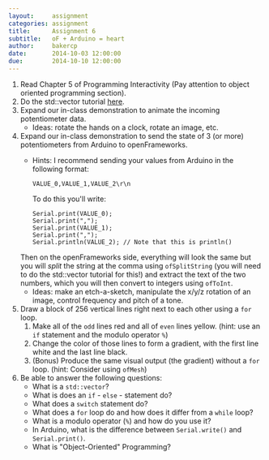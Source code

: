 ```yaml
---
layout:     assignment
categories: assignment
title:      Assignment 6
subtitle:   oF + Arduino = heart
author:     bakercp
date:       2014-10-03 12:00:00
due:        2014-10-10 12:00:00
---
```


1. Read Chapter 5 of Programming Interactivity (Pay attention to object oriented programming section).
1. Do the std::vector tutorial [here](http://www.openframeworks.cc/tutorials/c++%20concepts/001_stl_vectors_basic.html).
1. Expand our in-class demonstration to animate the incoming potentiometer data.
	- Ideas: rotate the hands on a clock, rotate an image, etc.
1. Expand our in-class demonstration to send the state of 3 (or more) potentiometers from Arduino to openFrameworks.
	- Hints:  I recommend sending your values from Arduino in the following format:

	 	```
		VALUE_0,VALUE_1,VALUE_2\r\n
		```
		
		To do this you'll write:

    	```
		Serial.print(VALUE_0);  
		Serial.print(",");
		Serial.print(VALUE_1);  
		Serial.print(",");
		Serial.println(VALUE_2); // Note that this is println()
		```
	Then on the openFrameworks side, everything will look the same but you will _split_ the string at the comma using `ofSplitString` (you will need to do the std::vector tutorial for this!) and extract the text of the two numbers, which you will then convert to integers using `ofToInt`.
	- Ideas: make an etch-a-sketch, manipulate the x/y/z rotation of an image, control frequency and pitch of a tone.
1. Draw a block of 256 vertical lines right next to each other using a `for` loop.
	1. Make all of the `odd` lines red and all of `even` lines yellow. (hint: use an `if` statement and the modulo operator `%`)
	1. Change the color of those lines to form a gradient, with the first line white and the last line black.
	1. (Bonus) Produce the same visual output (the gradient) without a `for` loop. (hint: Consider using `ofMesh`)
1. Be able to answer the following questions:
	- What is a `std::vector`?
	- What is does an `if` - `else` - statement do?
	- What does a `switch` statement do?
	- What does a `for` loop do and how does it differ from a `while` loop?
	- What is a modulo operator (`%`) and how do you use it?
	- In Arduino, what is the difference between `Serial.write()` and `Serial.print()`.
	- What is "Object-Oriented" Programming?
